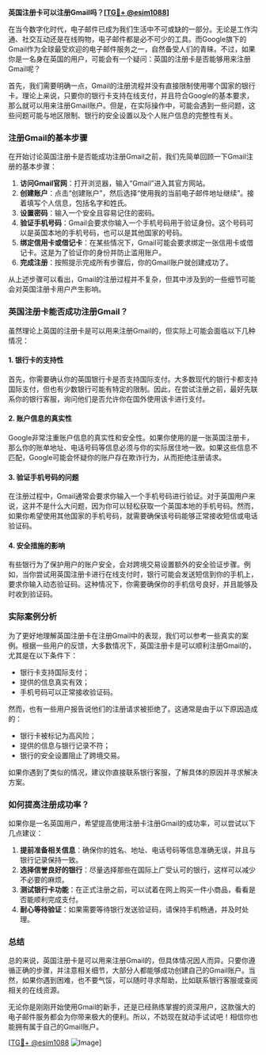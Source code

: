 **英国注册卡可以注册Gmail吗？[[TG💪+ @esim1088](https://t.me/s/esim1088)]**

在当今数字化时代，电子邮件已成为我们生活中不可或缺的一部分。无论是工作沟通、社交互动还是在线购物，电子邮件都是必不可少的工具。而Google旗下的Gmail作为全球最受欢迎的电子邮件服务之一，自然备受人们的青睐。不过，如果你是一名身在英国的用户，可能会有一个疑问：英国的注册卡是否能够用来注册Gmail呢？

首先，我们需要明确一点，Gmail的注册流程并没有直接限制使用哪个国家的银行卡。理论上来说，只要你的银行卡支持在线支付，并且符合Google的基本要求，那么就可以用来注册Gmail账户。但是，在实际操作中，可能会遇到一些问题，这些问题可能与地区限制、银行的安全设置以及个人账户信息的完整性有关。

### 注册Gmail的基本步骤

在开始讨论英国注册卡是否能成功注册Gmail之前，我们先简单回顾一下Gmail注册的基本步骤：

1. **访问Gmail官网**：打开浏览器，输入“Gmail”进入其官方网站。
2. **创建账户**：点击“创建账户”，然后选择“使用我的当前电子邮件地址继续”。接着填写个人信息，包括名字和姓氏。
3. **设置密码**：输入一个安全且容易记住的密码。
4. **验证手机号码**：Gmail会要求你输入一个手机号码用于验证身份。这个号码可以是英国本地的手机号码，也可以是其他国家的号码。
5. **绑定信用卡或借记卡**：在某些情况下，Gmail可能会要求绑定一张信用卡或借记卡。这是为了验证你的身份并防止滥用账户。
6. **完成注册**：按照提示完成所有步骤后，你的Gmail账户就创建成功了。

从上述步骤可以看出，Gmail的注册过程并不复杂，但其中涉及到的一些细节可能会对英国注册卡用户产生影响。

### 英国注册卡能否成功注册Gmail？

虽然理论上英国的注册卡是可以用来注册Gmail的，但实际上可能会面临以下几种情况：

#### 1. 银行卡的支持性
首先，你需要确认你的英国银行卡是否支持国际支付。大多数现代的银行卡都支持国际支付，但也有少数银行可能有特定的限制。因此，在尝试注册之前，最好先联系你的银行客服，询问他们是否允许你在国外使用该卡进行支付。

#### 2. 账户信息的真实性
Google非常注重账户信息的真实性和安全性。如果你使用的是一张英国注册卡，那么你的账单地址、电话号码等信息必须与你的实际居住地一致。如果这些信息不匹配，Google可能会怀疑你的账户存在欺诈行为，从而拒绝注册请求。

#### 3. 验证手机号码的问题
在注册过程中，Gmail通常会要求你输入一个手机号码进行验证。对于英国用户来说，这并不是什么大问题，因为你可以轻松获取一个英国本地的手机号码。然而，如果你希望使用其他国家的手机号码，就需要确保该号码能够正常接收短信或电话验证码。

#### 4. 安全措施的影响
有些银行为了保护用户的账户安全，会对跨境交易设置额外的安全验证步骤。例如，当你尝试用英国注册卡进行在线支付时，银行可能会发送短信到你的手机上，要求你输入动态验证码。这种情况下，你需要确保你的手机信号良好，并且能够及时收到验证码。

### 实际案例分析

为了更好地理解英国注册卡在注册Gmail中的表现，我们可以参考一些真实的案例。根据一些用户的反馈，大多数情况下，英国注册卡是可以顺利注册Gmail的，尤其是在以下条件下：

- 银行卡支持国际支付；
- 提供的信息真实有效；
- 手机号码可以正常接收验证码。

然而，也有一些用户报告说他们的注册请求被拒绝了。这通常是由于以下原因造成的：

- 银行卡被标记为高风险；
- 提供的信息与银行记录不符；
- 银行的安全设置阻止了跨境交易。

如果你遇到了类似的情况，建议你直接联系银行客服，了解具体的原因并寻求解决方案。

### 如何提高注册成功率？

如果你是一名英国用户，希望提高使用注册卡注册Gmail的成功率，可以尝试以下几点建议：

1. **提前准备相关信息**：确保你的姓名、地址、电话号码等信息准确无误，并且与银行记录保持一致。
2. **选择信誉良好的银行**：尽量选择那些在国际上广受认可的银行，这样可以减少不必要的麻烦。
3. **测试银行卡功能**：在正式注册之前，可以试着在网上购买一件小商品，看看是否能顺利完成支付。
4. **耐心等待验证**：如果需要等待银行发送验证码，请保持手机畅通，并及时处理。

### 总结

总的来说，英国注册卡是可以用来注册Gmail的，但具体情况因人而异。只要你遵循正确的步骤，并注意相关细节，大部分人都能够成功创建自己的Gmail账户。当然，如果你遇到困难，也不要气馁，可以随时寻求帮助，比如联系银行客服或查阅相关的在线资源。

无论你是刚刚开始使用Gmail的新手，还是已经熟练掌握的资深用户，这款强大的电子邮件服务都会为你带来极大的便利。所以，不妨现在就动手试试吧！相信你也能拥有属于自己的Gmail账户。

[[TG💪+ @esim1088](https://t.me/s/esim1088) ![Image](https://i.postimg.cc/4NQfJmqS/Snipaste-2025-05-13-00-14-12.png)]